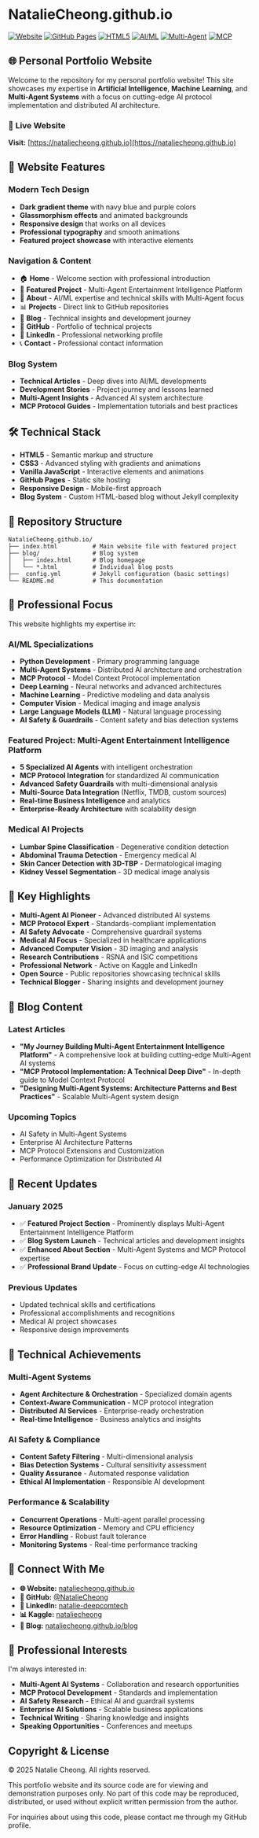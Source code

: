 # NatalieCheong.github.io

[![Website](https://img.shields.io/badge/Website-Live-brightgreen.svg)](https://nataliecheong.github.io)
[![GitHub Pages](https://img.shields.io/badge/Powered_by-GitHub_Pages-blue.svg)](https://pages.github.com)
[![HTML5](https://img.shields.io/badge/Built_with-HTML5_CSS3-orange.svg)]()
[![AI/ML](https://img.shields.io/badge/Focus-AI_ML-purple.svg)]()
[![Multi-Agent](https://img.shields.io/badge/Specialization-Multi_Agent_AI-red.svg)]()
[![MCP](https://img.shields.io/badge/Protocol-MCP-green.svg)]()

## 🌐 Personal Portfolio Website

Welcome to the repository for my personal portfolio website! This site showcases my expertise in **Artificial Intelligence**, **Machine Learning**, and **Multi-Agent Systems** with a focus on cutting-edge AI protocol implementation and distributed AI architecture.

### 🚀 **Live Website**
**Visit:** [https://nataliecheong.github.io](https://nataliecheong.github.io)

## 🎨 **Website Features**

### **Modern Tech Design**
- **Dark gradient theme** with navy blue and purple colors
- **Glassmorphism effects** and animated backgrounds
- **Responsive design** that works on all devices
- **Professional typography** and smooth animations
- **Featured project showcase** with interactive elements

### **Navigation & Content**
- 🏠 **Home** - Welcome section with professional introduction
- 🌟 **Featured Project** - Multi-Agent Entertainment Intelligence Platform
- 👤 **About** - AI/ML expertise and technical skills with Multi-Agent focus
- 📊 **Projects** - Direct link to GitHub repositories
- 📝 **Blog** - Technical insights and development journey
- 💼 **GitHub** - Portfolio of technical projects
- 🔗 **LinkedIn** - Professional networking profile
- 📞 **Contact** - Professional contact information

### **Blog System**
- **Technical Articles** - Deep dives into AI/ML developments
- **Development Stories** - Project journey and lessons learned
- **Multi-Agent Insights** - Advanced AI system architecture
- **MCP Protocol Guides** - Implementation tutorials and best practices

## 🛠️ **Technical Stack**

- **HTML5** - Semantic markup and structure
- **CSS3** - Advanced styling with gradients and animations
- **Vanilla JavaScript** - Interactive elements and animations
- **GitHub Pages** - Static site hosting
- **Responsive Design** - Mobile-first approach
- **Blog System** - Custom HTML-based blog without Jekyll complexity

## 📂 **Repository Structure**

```
NatalieCheong.github.io/
├── index.html          # Main website file with featured project
├── blog/               # Blog system
│   ├── index.html      # Blog homepage
│   └── *.html          # Individual blog posts
├── _config.yml         # Jekyll configuration (basic settings)
└── README.md           # This documentation
```

## 🎯 **Professional Focus**

This website highlights my expertise in:

### **AI/ML Specializations**
- **Python Development** - Primary programming language
- **Multi-Agent Systems** - Distributed AI architecture and orchestration
- **MCP Protocol** - Model Context Protocol implementation
- **Deep Learning** - Neural networks and advanced architectures
- **Machine Learning** - Predictive modeling and data analysis
- **Computer Vision** - Medical imaging and image analysis
- **Large Language Models (LLM)** - Natural language processing
- **AI Safety & Guardrails** - Content safety and bias detection systems

### **Featured Project: Multi-Agent Entertainment Intelligence Platform**
- **5 Specialized AI Agents** with intelligent orchestration
- **MCP Protocol Integration** for standardized AI communication
- **Advanced Safety Guardrails** with multi-dimensional analysis
- **Multi-Source Data Integration** (Netflix, TMDB, custom sources)
- **Real-time Business Intelligence** and analytics
- **Enterprise-Ready Architecture** with scalability design

### **Medical AI Projects**
- **Lumbar Spine Classification** - Degenerative condition detection
- **Abdominal Trauma Detection** - Emergency medical AI
- **Skin Cancer Detection with 3D-TBP** - Dermatological imaging
- **Kidney Vessel Segmentation** - 3D medical image analysis

## 🌟 **Key Highlights**

- **Multi-Agent AI Pioneer** - Advanced distributed AI systems
- **MCP Protocol Expert** - Standards-compliant implementation
- **AI Safety Advocate** - Comprehensive guardrail systems
- **Medical AI Focus** - Specialized in healthcare applications
- **Advanced Computer Vision** - 3D imaging and analysis
- **Research Contributions** - RSNA and ISIC competitions
- **Professional Network** - Active on Kaggle and LinkedIn
- **Open Source** - Public repositories showcasing technical skills
- **Technical Blogger** - Sharing insights and development journey

## 📝 **Blog Content**

### **Latest Articles**
- **"My Journey Building Multi-Agent Entertainment Intelligence Platform"** - A comprehensive look at building cutting-edge Multi-Agent AI systems
- **"MCP Protocol Implementation: A Technical Deep Dive"** - In-depth guide to Model Context Protocol
- **"Designing Multi-Agent Systems: Architecture Patterns and Best Practices"** - Scalable Multi-Agent system design

### **Upcoming Topics**
- AI Safety in Multi-Agent Systems
- Enterprise AI Architecture Patterns
- MCP Protocol Extensions and Customization
- Performance Optimization for Distributed AI

## 🔄 **Recent Updates**

### **January 2025**
- ✅ **Featured Project Section** - Prominently displays Multi-Agent Entertainment Intelligence Platform
- ✅ **Blog System Launch** - Technical articles and development insights
- ✅ **Enhanced About Section** - Multi-Agent Systems and MCP Protocol expertise
- ✅ **Professional Brand Update** - Focus on cutting-edge AI technologies

### **Previous Updates**
- Updated technical skills and certifications
- Professional accomplishments and recognitions
- Medical AI project showcases
- Responsive design improvements

## 🚀 **Technical Achievements**

### **Multi-Agent Systems**
- **Agent Architecture & Orchestration** - Specialized domain agents
- **Context-Aware Communication** - MCP protocol integration
- **Distributed AI Services** - Enterprise-ready orchestration
- **Real-time Intelligence** - Business analytics and insights

### **AI Safety & Compliance**
- **Content Safety Filtering** - Multi-dimensional analysis
- **Bias Detection Systems** - Cultural sensitivity assessment
- **Quality Assurance** - Automated response validation
- **Ethical AI Implementation** - Responsible AI development

### **Performance & Scalability**
- **Concurrent Operations** - Multi-agent parallel processing
- **Resource Optimization** - Memory and CPU efficiency
- **Error Handling** - Robust fault tolerance
- **Monitoring Systems** - Real-time performance tracking

## 🤝 **Connect With Me**

- **🌐 Website:** [nataliecheong.github.io](https://nataliecheong.github.io)
- **💼 GitHub:** [@NatalieCheong](https://github.com/NatalieCheong)
- **🔗 LinkedIn:** [natalie-deepcomtech](https://www.linkedin.com/in/natalie-deepcomtech)
- **📊 Kaggle:** [nataliecheong](https://www.kaggle.com/nataliecheong)
- **📝 Blog:** [nataliecheong.github.io/blog](https://nataliecheong.github.io/blog)

## 🎯 **Professional Interests**

I'm always interested in:
- **Multi-Agent AI Systems** - Collaboration and research opportunities
- **MCP Protocol Development** - Standards and implementation
- **AI Safety Research** - Ethical AI and guardrail systems
- **Enterprise AI Solutions** - Scalable business applications
- **Technical Writing** - Sharing knowledge and insights
- **Speaking Opportunities** - Conferences and meetups

## Copyright & License

© 2025 Natalie Cheong. All rights reserved.

This portfolio website and its source code are for viewing and demonstration purposes only. No part of this code may be reproduced, distributed, or used without explicit written permission from the author.

For inquiries about using this code, please contact me through my GitHub profile.
